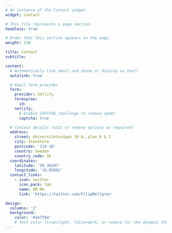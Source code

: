 ```yaml
---
# An instance of the Contact widget.
widget: contact

# This file represents a page section.
headless: true

# Order that this section appears on the page.
weight: 130

title: Contact
subtitle:

content:
  # Automatically link email and phone or display as text?
  autolink: true

  # Email form provider
  form:
    provider: netlify
    formspree:
      id:
    netlify:
      # Enable CAPTCHA challenge to reduce spam?
      captcha: true

  # Contact details (edit or remove options as required)
  address:
    street: Universitetsvägen 10 A, plan 6 & 7
    city: Stockholm
    postcode: '114 18'
    country: Sweden
    country_code: SE
  coordinates:
    latitude: '59.36297' 
    longitude: '18.05862'
  contact_links:
    - icon: twitter
      icon_pack: fab
      name: DM Me
      link: 'https://twitter.com/FilipMellgren'

design:
  columns: '2'
  background:
    color: '#3e7f84'
    # Text color (true=light, false=dark, or remove for the dynamic theme color). 
---
```

